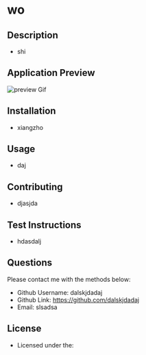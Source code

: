 # wo

## Description
- shi

## Application Preview
<p align="left">
<img alt="preview Gif" src="woshizhu">
</p>

## Installation
- xiangzho

## Usage
- daj

## Contributing
- djasjda

## Test Instructions
- hdasdalj

## Questions
Please contact me with the methods below:
- Github Username: dalskjdadaj
- Github Link: https://github.com/dalskjdadaj 
- Email: slsadsa
## License
- Licensed under the:  
